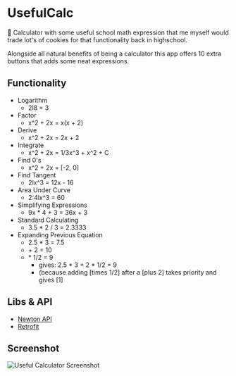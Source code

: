# UsefulCalc
📰 Calculator with some useful school math expression that me myself would trade lot's of cookies for that functionality back in highschool.

Alongside all natural benefits of being a calculator this app offers 10 extra buttons that adds some neat expressions. 

## Functionality
- Logarithm 
  - 2l8 = 3
- Factor 
  - x^2 + 2x = x(x + 2)
- Derive
  - x^2 + 2x = 2x + 2
- Integrate
  - x^2 + 2x = 1/3x^3 + x^2 + C
- Find 0's
  - x^2 + 2x = [-2, 0]
- Find Tangent
  - 2lx^3 = 12x - 16
- Area Under Curve
  - 2:4lx^3 = 60
- Simplifying Expressions
  - 9x * 4 + 3 = 36x + 3
- Standard Calculating
  - 3.5 * 2 / 3 = 2.3333
- Expanding Previous Equation
  - 2.5 * 3 = 7.5
  - \+ 2 = 10
  - \* 1/2 = 9 
    - gives: 2.5 * 3 + 2 * 1/2 = 9
    - (because adding [times 1/2] after a [plus 2] takes priority and gives [1] 

## Libs & API
  - [Newton API](https://github.com/aunyks/newton-api)
  - [Retrofit](http://square.github.io/retrofit/)

## Screenshot
![Useful Calculator Screenshot](https://i.imgur.com/uFXzviN.png)
